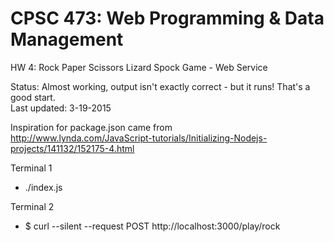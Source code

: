# CPSC 473: Web Programming & Data Management<br>
HW 4: Rock Paper Scissors Lizard Spock Game - Web Service<br>

Status: Almost working, output isn't exactly correct - but it runs! That's a good start.<br>
Last updated: 3-19-2015<br>

Inspiration for package.json came from<br> <http://www.lynda.com/JavaScript-tutorials/Initializing-Nodejs-projects/141132/152175-4.html><br>

Terminal 1

- ./index.js

Terminal 2

- $ curl --silent --request POST http://localhost:3000/play/rock
